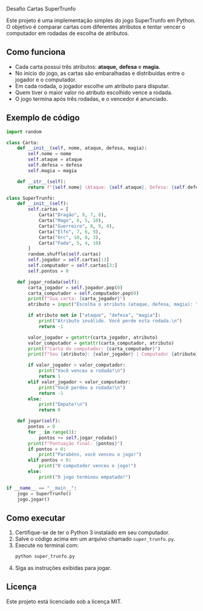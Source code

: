  Desafio Cartas SuperTrunfo

Este projeto é uma implementação simples do jogo SuperTrunfo em Python. O objetivo é comparar cartas com diferentes atributos e tentar vencer o computador em rodadas de escolha de atributos.

## Como funciona

- Cada carta possui três atributos: **ataque,** **defesa** e **magia.**
- No início do jogo, as cartas são embaralhadas e distribuídas entre o jogador e o computador.
- Em cada rodada, o jogador escolhe um atributo para disputar.
- Quem tiver o maior valor no atributo escolhido vence a rodada.
- O jogo termina após três rodadas, e o vencedor é anunciado.

## Exemplo de código

```python
import random

class Carta:
    def __init__(self, nome, ataque, defesa, magia):
        self.nome = nome
        self.ataque = ataque
        self.defesa = defesa
        self.magia = magia

    def __str__(self):
        return f"{self.nome} (Ataque: {self.ataque}, Defesa: {self.defesa}, Magia: {self.magia})"

class SuperTrunfo:
    def __init__(self):
        self.cartas = [
            Carta("Dragão", 9, 7, 8),
            Carta("Mago", 6, 5, 10),
            Carta("Guerreiro", 8, 9, 4),
            Carta("Elfo", 7, 6, 9),
            Carta("Orc", 10, 8, 3),
            Carta("Fada", 5, 4, 10)
        ]
        random.shuffle(self.cartas)
        self.jogador = self.cartas[:3]
        self.computador = self.cartas[3:]
        self.pontos = 0

    def jogar_rodada(self):
        carta_jogador = self.jogador.pop(0)
        carta_computador = self.computador.pop(0)
        print(f"Sua carta: {carta_jogador}")
        atributo = input("Escolha o atributo (ataque, defesa, magia): ").strip().lower()

        if atributo not in ["ataque", "defesa", "magia"]:
            print("Atributo inválido. Você perde esta rodada.\n")
            return -1

        valor_jogador = getattr(carta_jogador, atributo)
        valor_computador = getattr(carta_computador, atributo)
        print(f"Carta do computador: {carta_computador}")
        print(f"Seu {atributo}: {valor_jogador} | Computador {atributo}: {valor_computador}")

        if valor_jogador > valor_computador:
            print("Você venceu a rodada!\n")
            return 1
        elif valor_jogador < valor_computador:
            print("Você perdeu a rodada!\n")
            return -1
        else:
            print("Empate!\n")
            return 0

    def jogar(self):
        pontos = 0
        for _ in range(3):
            pontos += self.jogar_rodada()
        print(f"Pontuação final: {pontos}")
        if pontos > 0:
            print("Parabéns, você venceu o jogo!")
        elif pontos < 0:
            print("O computador venceu o jogo!")
        else:
            print("O jogo terminou empatado!")

if __name__ == "__main__":
    jogo = SuperTrunfo()
    jogo.jogar()
```

## Como executar

1. Certifique-se de ter o Python 3 instalado em seu computador.
2. Salve o código acima em um arquivo chamado `super_trunfo.py`.
3. Execute no terminal com:
   ```bash
   python super_trunfo.py
   ```
4. Siga as instruções exibidas para jogar.

## Licença

Este projeto está licenciado sob a licença MIT.
























































        
